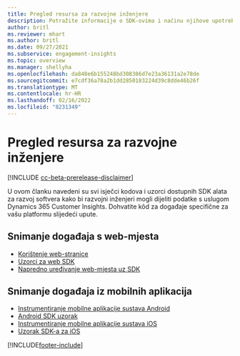 ```yaml
---
title: Pregled resursa za razvojne inženjere
description: Potražite informacije o SDK-ovima i načinu njihove upotrebe.
author: britl
ms.reviewer: mhart
ms.author: britl
ms.date: 09/27/2021
ms.subservice: engagement-insights
ms.topic: overview
ms.manager: shellyha
ms.openlocfilehash: da848e6b155248bd308386d7e23a36131a2e78de
ms.sourcegitcommit: e7cdf36a78a2b1dd2850183224d39c8dde46b26f
ms.translationtype: MT
ms.contentlocale: hr-HR
ms.lasthandoff: 02/16/2022
ms.locfileid: "8231349"
---
```

# <a name="developer-resources-overview"></a>Pregled resursa za razvojne inženjere

[!INCLUDE [cc-beta-prerelease-disclaimer](includes/cc-beta-prerelease-disclaimer.md)]

U ovom članku navedeni su svi isječci kodova i uzorci dostupnih SDK alata za razvoj softvera kako bi razvojni inženjeri mogli dijeliti podatke s uslugom Dynamics 365 Customer Insights. Dohvatite kôd za događaje specifične za vašu platformu slijedeći upute.

## <a name="capture-events-from-websites"></a>Snimanje događaja s web-mjesta

- [Korištenje web-stranice](instrument-website.md)
- [Uzorci za web SDK](websdk-sample.md)
- [Napredno uređivanje web-mjesta uz SDK](advanced-SDK-implementation.md)

## <a name="capture-events-from-mobile-apps"></a>Snimanje događaja iz mobilnih aplikacija

- [Instrumentiranje mobilne aplikacije sustava Android](get-started-android.md)
- [Android SDK uzorak](androidsdk-sample.md)
- [Instrumentiranje mobilne aplikacije sustava iOS](get-started-ios.md)
- [Uzorak SDK-a za iOS](iossdk-sample.md)

[!INCLUDE[footer-include](../includes/footer-banner.md)]
